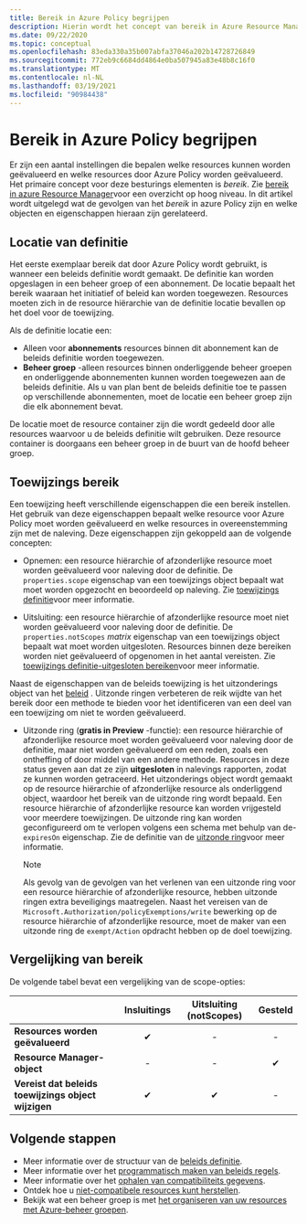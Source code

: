```yaml
---
title: Bereik in Azure Policy begrijpen
description: Hierin wordt het concept van bereik in Azure Resource Manager beschreven en wordt uitgelegd hoe dit wordt toegepast op Azure Policy om te bepalen welke resources Azure Policy evalueren.
ms.date: 09/22/2020
ms.topic: conceptual
ms.openlocfilehash: 83eda330a35b007abfa37046a202b14728726849
ms.sourcegitcommit: 772eb9c6684dd4864e0ba507945a83e48b8c16f0
ms.translationtype: MT
ms.contentlocale: nl-NL
ms.lasthandoff: 03/19/2021
ms.locfileid: "90984438"
---
```

# <a name="understand-scope-in-azure-policy"></a>Bereik in Azure Policy begrijpen

Er zijn een aantal instellingen die bepalen welke resources kunnen worden geëvalueerd en welke resources door Azure Policy worden geëvalueerd. Het primaire concept voor deze besturings elementen is _bereik_.
Zie [bereik in azure Resource Manager](../../../azure-resource-manager/management/overview.md#understand-scope)voor een overzicht op hoog niveau.
In dit artikel wordt uitgelegd wat de gevolgen van het _bereik_ in azure Policy zijn en welke objecten en eigenschappen hieraan zijn gerelateerd.

## <a name="definition-location"></a>Locatie van definitie

Het eerste exemplaar bereik dat door Azure Policy wordt gebruikt, is wanneer een beleids definitie wordt gemaakt. De definitie kan worden opgeslagen in een beheer groep of een abonnement. De locatie bepaalt het bereik waaraan het initiatief of beleid kan worden toegewezen. Resources moeten zich in de resource hiërarchie van de definitie locatie bevallen op het doel voor de toewijzing.

Als de definitie locatie een:

- Alleen voor **abonnements** resources binnen dit abonnement kan de beleids definitie worden toegewezen.
- **Beheer groep** -alleen resources binnen onderliggende beheer groepen en onderliggende abonnementen kunnen worden toegewezen aan de beleids definitie. Als u van plan bent de beleids definitie toe te passen op verschillende abonnementen, moet de locatie een beheer groep zijn die elk abonnement bevat.

De locatie moet de resource container zijn die wordt gedeeld door alle resources waarvoor u de beleids definitie wilt gebruiken. Deze resource container is doorgaans een beheer groep in de buurt van de hoofd beheer groep.

## <a name="assignment-scopes"></a>Toewijzings bereik

Een toewijzing heeft verschillende eigenschappen die een bereik instellen. Het gebruik van deze eigenschappen bepaalt welke resource voor Azure Policy moet worden geëvalueerd en welke resources in overeenstemming zijn met de naleving. Deze eigenschappen zijn gekoppeld aan de volgende concepten:

- Opnemen: een resource hiërarchie of afzonderlijke resource moet worden geëvalueerd voor naleving door de definitie. De `properties.scope` eigenschap van een toewijzings object bepaalt wat moet worden opgezocht en beoordeeld op naleving. Zie [toewijzings definitie](./assignment-structure.md)voor meer informatie.

- Uitsluiting: een resource hiërarchie of afzonderlijke resource moet niet worden geëvalueerd voor naleving door de definitie. De `properties.notScopes` _matrix_ eigenschap van een toewijzings object bepaalt wat moet worden uitgesloten. Resources binnen deze bereiken worden niet geëvalueerd of opgenomen in het aantal vereisten. Zie [toewijzings definitie-uitgesloten bereiken](./assignment-structure.md#excluded-scopes)voor meer informatie.

Naast de eigenschappen van de beleids toewijzing is het uitzonderings object van het [beleid](./exemption-structure.md) . Uitzonde ringen verbeteren de reik wijdte van het bereik door een methode te bieden voor het identificeren van een deel van een toewijzing om niet te worden geëvalueerd.

- Uitzonde ring (**gratis in Preview** -functie): een resource hiërarchie of afzonderlijke resource moet worden geëvalueerd voor naleving door de definitie, maar niet worden geëvalueerd om een reden, zoals een ontheffing of door middel van een andere methode. Resources in deze status geven aan dat ze zijn **uitgesloten** in nalevings rapporten, zodat ze kunnen worden getraceerd. Het uitzonderings object wordt gemaakt op de resource hiërarchie of afzonderlijke resource als onderliggend object, waardoor het bereik van de uitzonde ring wordt bepaald. Een resource hiërarchie of afzonderlijke resource kan worden vrijgesteld voor meerdere toewijzingen. De uitzonde ring kan worden geconfigureerd om te verlopen volgens een schema met behulp van de- `expiresOn` eigenschap. Zie de definitie van de [uitzonde ring](./exemption-structure.md)voor meer informatie.

  > [!NOTE]
  > Als gevolg van de gevolgen van het verlenen van een uitzonde ring voor een resource hiërarchie of afzonderlijke resource, hebben uitzonde ringen extra beveiligings maatregelen. Naast het vereisen van de `Microsoft.Authorization/policyExemptions/write` bewerking op de resource hiërarchie of afzonderlijke resource, moet de maker van een uitzonde ring de `exempt/Action` opdracht hebben op de doel toewijzing.

## <a name="scope-comparison"></a>Vergelijking van bereik

De volgende tabel bevat een vergelijking van de scope-opties:

| | Insluitings | Uitsluiting (notScopes) | Gesteld |
|---|:---:|:---:|:---:|
|**Resources worden geëvalueerd** | &#10004; | - | - |
|**Resource Manager-object** | - | - | &#10004; |
|**Vereist dat beleids toewijzings object wijzigen** | &#10004; | &#10004; | - |

## <a name="next-steps"></a>Volgende stappen

- Meer informatie over de structuur van de [beleids definitie](./definition-structure.md).
- Meer informatie over het [programmatisch maken van beleids regels](../how-to/programmatically-create.md).
- Meer informatie over het [ophalen van compatibiliteits gegevens](../how-to/get-compliance-data.md).
- Ontdek hoe u [niet-compatibele resources kunt herstellen](../how-to/remediate-resources.md).
- Bekijk wat een beheer groep is met [het organiseren van uw resources met Azure-beheer groepen](../../management-groups/overview.md).